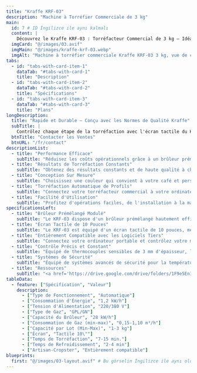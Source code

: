 ```yaml
---
title: "Kraffe KRF-03"
description: "Machine à Torréfier Commerciale de 3 kg"
main:
  id: 7 # ID İngilizce ile aynı kalmalı
  content: |
    Découvrez le Kraffe KRF-03 : Torréfacteur Commercial de 3 kg – Idéal pour les Petits Cafés et les Torréfacteurs de Spécialité.
  imgCard: "@/images/03.avif"
  imgMain: "@/images/kraffe-krf-03.webp"
  imgAlt: "Machine à torréfier commerciale Kraffe KRF-03 3 kg, vue de côté"
tabs:
  - id: "tabs-with-card-item-1"
    dataTab: "#tabs-with-card-1"
    title: "Description"
  - id: "tabs-with-card-item-2"
    dataTab: "#tabs-with-card-2"
    title: "Spécifications"
  - id: "tabs-with-card-item-3"
    dataTab: "#tabs-with-card-3"
    title: "Plans"
longDescription:
  title: "Rapide et Durable – Conçu avec les Normes de Qualité Kraffe"
  subTitle: |
    Contrôlez chaque étape de la torréfaction avec l'écran tactile du KRF-03 et profitez de la torréfaction automatique de profils via des logiciels tiers. Personnalisez la couleur, les détails et les fonctionnalités pour créer le torréfacteur commercial parfait pour votre entreprise.
  btnTitle: "Contacter les Ventes"
  btnURL: "/fr/contact"
descriptionList:
  - title: "Performance Efficace"
    subTitle: "Réduisez les coûts opérationnels grâce à un brûleur prémélangé à haute efficacité et une isolation thermique supérieure, garantissant une perte de chaleur minimale et des économies d'énergie maximales. Profitez de performances de premier ordre sans compromettre l'efficacité."
  - title: "Résultats de Torréfaction Constants"
    subTitle: "Obtenez des résultats constants et de haute qualité à chaque session de torréfaction grâce à un corps bien isolé qui minimise l'influence environnementale et à des commandes variables précises pour une constance parfaite à chaque lot."
  - title: "Conception Sur Mesure"
    subTitle: "Choisissez une couleur qui convient à votre café et personnalisez votre torréfacteur pour qu'il s'adapte parfaitement à votre espace. Ajoutez le logo de votre café sur la machine et participez au processus de conception, le rendant unique."
  - title: "Torréfaction Automatique de Profils"
    subTitle: "Connectez votre torréfacteur commercial à votre ordinateur portable et expérimentez avec des commandes variables précises. Créez et personnalisez des profils de torréfaction en utilisant le logiciel tiers que vous connaissez déjà. Fournissez constamment un café de haute qualité avec un arôme et une saveur riches à vos clients, garantissant que chaque lot respecte vos normes."
  - title: "Facilité d'Utilisation"
    subTitle: "Profitez d'opérations faciles, de l'installation à la maintenance. Les torréfacteurs KRAFFE sont conçus pour une configuration fluide et un entretien simple, vous permettant de vous concentrer sur la perfection de vos torréfactions."
specificationsLeft:
  - title: "Brûleur Prémélangé Modulé"
    subTitle: "Le KRF-03 dispose d'un brûleur prémélangé hautement efficace et précis, vous permettant de maîtriser le transfert de chaleur tout en réduisant la consommation de gaz pour une torréfaction rentable."
  - title: "Écran Tactile de 10 Pouces"
    subTitle: "Le KRF-03 est équipé d'un écran tactile de 10 pouces, mettant le contrôle total à portée de main. Surveillez la température en temps réel, étiquetez les valeurs critiques de torréfaction pour les lots futurs, et suivez le temps de développement et le ROR (Taux d'Augmentation) avec facilité."
  - title: "Entièrement Compatible avec les Logiciels Tiers"
    subTitle: "Connectez votre ordinateur portable et contrôlez votre machine en utilisant votre logiciel de torréfaction préféré. Créez, enregistrez et répétez des profils pour des résultats constants à chaque fois."
  - title: "Contrôle Précis et Constant"
    subTitle: "Équipé de thermocouples sensibles de 3 mm d'épaisseur, le KRF-03 fournit des données de température en temps réel tout au long du processus de torréfaction. Maîtrisez votre torréfaction avec des commandes variables précises et un corps bien isolé qui minimise les effets environnementaux, garantissant des résultats constants."
  - title: "Systèmes de Sécurité"
    subTitle: "Équipé de systèmes avancés de sécurité pour la température et la pression du tambour, le KRF-03 assure une expérience de torréfaction sûre, vous offrant une tranquillité d'esprit tout au long du processus."
  - title: "Ressources"
    subTitle: "<a href='https://drive.google.com/drive/folders/1F9e5EnI17jGkLRrw7HO03CCXrCJqcPnb' target='_blank' rel='noopener noreferrer' class='text-orange-500 hover:text-orange-600 dark:text-orange-400 dark:hover:text-orange-300 hover:underline'>Télécharger les Manuels Utilisateur et Catalogues</a>"
tableData:
  - feature: ["Spécification", "Valeur"]
    description:
      - ["Type de Fonctionnement", "Automatique"]
      - ["Consommation d'Énergie", "1,2 kW/h"]
      - ["Tension d'Alimentation", "220/380 V"]
      - ["Type de Gaz", "GPL/GN"]
      - ["Capacité du Brûleur", "28 kW/h"]
      - ["Consommation de Gaz (min-max)", "0,15-1,10 m³/h"]
      - ["Capacité par Lot (Min-Max)", "1-3 kg"]
      - ["Écran", "Tactile 10\""]
      - ["Temps de Torréfaction", "7-15 min."]
      - ["Temps de Refroidissement", "2-4 min"]
      - ["Artisan-Cropster", "Entièrement compatible"]
blueprints:
  first: "@/images/03-layout.avif" # Bu görselin İngilizce ile aynı olduğunu varsayıyorum
---
```

